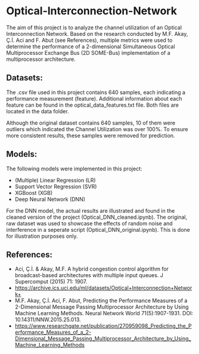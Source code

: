 # Optical-Interconnection-Network

The aim of this project is to analyze the channel utilization of an Optical Interconnection Network. Based on the research conducted by M.F. Akay, Ç.İ. Aci and F. Abut (see References), multiple metrics were used to determine the performance of a 2-dimensional Simultaneous Optical Multiprocessor Exchange Bus (2D SOME-Bus) implementation of a multiprocessor architecture. 

## Datasets:

The .csv file used in this project contains 640 samples, each indicating a performance measurement (feature). Additional information about each feature can be found in the optical_data_features.txt file. Both files are located in the data folder.

Although the original dataset contains 640 samples, 10 of them were outliers which indicated the Channel Utilization was over 100%. To ensure more consistent results, these samples were removed for prediction.

## Models:

The following models were implemented in this project:

- (Multiple) Linear Regression (LR)
- Support Vector Regression (SVR)
- XGBoost (XGB)
- Deep Neural Network (DNN)

For the DNN model, the actual results are illustrated and found in the cleaned version of the project (Optical_DNN_cleaned.ipynb). The original, raw dataset was used to showcase the effects of random noise and interference in a seperate script (Optical_DNN_original.ipynb). This is done for illustration purposes only.

## References:

- Aci, Ç.İ. & Akay, M.F. A hybrid congestion control algorithm for broadcast-based architectures with multiple input queues. J Supercomput (2015) 71: 1907.
- https://archive.ics.uci.edu/ml/datasets/Optical+Interconnection+Network+
- M.F. Akay, Ç.İ. Aci, F. Abut, Predicting the Performance Measures of a 2-Dimensional Message Passing Multiprocessor Architecture by Using Machine Learning Methods. Neural Network World 71(5):1907-1931. DOI: 10.14311/NNW.2015.25.013.
- https://www.researchgate.net/publication/270959098_Predicting_the_Performance_Measures_of_a_2-Dimensional_Message_Passing_Multiprocessor_Architecture_by_Using_Machine_Learning_Methods
